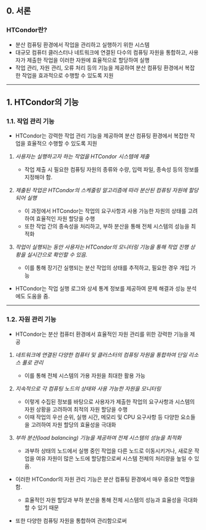 ## 0. 서론
### HTCondor란?
- 분산 컴퓨팅 환경에서 작업을 관리하고 실행하기 위한 시스템
- 대규모 컴퓨터 클러스터나 네트워크에 연결된 다수의 컴퓨팅 자원을 통합하고, 사용자가 제출한 작업을 이러한 자원에 효율적으로 할당하여 실행
- 작업 관리, 자원 관리, 오류 처리 등의 기능을 제공하여 분산 컴퓨팅 환경에서 복잡한 작업을 효과적으로 수행할 수 있도록 지원

---
## 1. HTCondor의 기능
### 1.1. 작업 관리 기능
- HTCondor는 강력한 작업 관리 기능을 제공하여 분산 컴퓨팅 환경에서 복잡한 작업을 효율적으 수행할 수 있도록 지원

1. *사용자는 실행하고자 하는 작업을 HTCondor 시스템에 제출*
	- 작업 제출 시 필요한 컴퓨팅 자원의 종류와 수량, 입력 파일, 종속성 등의 정보를 지정해야 함.

2. *제출된 작업은 HTCondor의 스케줄링 알고리즘에 따라 분산된 컴퓨팅 자원에 할당되어 실행*
	- 이 과정에서 HTCondor는 작업의 요구사항과 사용 가능한 자원의 상태를 고려하여 효율적인 자원 할당을 수행
	- 또한 작업 간의 종속성을 처리하고, 부하 분산을 통해 전체 시스템의 성능을 최적화

3. *작업이 실행되는 동안 사용자는 HTCondor의 모니터링 기능을 통해 작업 진행 상황을 실시간으로 확인할 수 있음.*
	- 이를 통해 장기간 실행되는 분산 작업의 상태를 추적하고, 필요한 경우 개입 가능

- HTCondor는 작업 실행 로그와 상세 통계 정보를 제공하여 문제 해결과 성능 분석에도 도움을 줌.

---
### 1.2. 자원 관리 기능
- HTCondor는 분산 컴퓨터 환경에서 효율적인 자원 관리를 위한 강력한 기능을 제공

1. *네트워크에 연결된 다양한 컴퓨터 및 클러스터의 컴퓨팅 자원을 통합하여 단일 리소스 풀로 관리*
	- 이를 통해 전체 시스템의 가용 자원을 최대한 활용 가능

2. *지속적으로 각 컴퓨팅 노드의 상태와 사용 가능한 자원을 모니터링*
	- 이렇게 수집된 정보를 바탕으로 사용자가 제출한 작업의 요구사항과 시스템의 자원 상황을 고려하여 최적의 자원 할당을 수행
	- 이때 작업의 우선 순위, 실행 시간, 메모리 및 CPU 요구사항 등 다양한 요소들을 고려하여 자원 할당의 효율성을 극대화

3. *부하 분산(load balancing) 기능을 제공하여 전체 시스템의 성능을 최적화*
	- 과부하 상태의 노드에서 실행 중인 작업을 다른 노드로 이동시키거나, 새로운 작업을 여유 자원이 많은 노드에 할당함으로써 시스템 전체의 처리량을 높일 수 있음.

- 이러한 HTCondor의 자원 관리 기능은 분산 컴퓨팅 환경에서 매우 중요한 역할을 함.
	- 효율적인 자원 할당과 부하 분산을 통해 전체 시스템의 성능과 효율성을 극대화할 수 있기 때문
	
- 또한 다양한 컴퓨팅 자원을 통합하여 관리함으로써 
